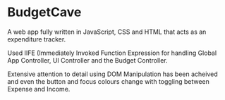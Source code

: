 # BudgetCave
A web app fully written in JavaScript, CSS and HTML that acts as an expenditure tracker.

Used IIFE (Immediately Invoked Function Expression for handling Global App Controller, UI Controller and the Budget Controller.

Extensive attention to detail using DOM Manipulation has been acheived and even the button and focus colours change with toggling between Expense and Income.
